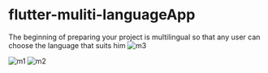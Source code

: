
# flutter-muliti-languageApp
The beginning of preparing your project is multilingual so that any user can choose the language that suits him
![m3](https://user-images.githubusercontent.com/30406796/124025752-21a8fa00-d9f1-11eb-801d-1b3f9ea4340b.png)

![m1](https://user-images.githubusercontent.com/30406796/124024693-d93d0c80-d9ef-11eb-83ed-3e60137eb23b.png)
![m2](https://user-images.githubusercontent.com/30406796/124024722-e22dde00-d9ef-11eb-90d2-60b383c71025.png)
